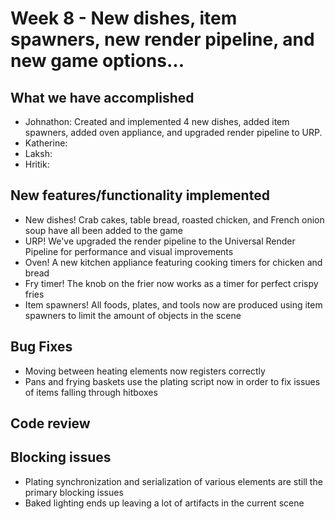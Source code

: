 # Week 8 - New dishes, item spawners, new render pipeline, and new game options...

## What we have accomplished

- Johnathon: Created and implemented 4 new dishes, added item spawners, added oven appliance, and upgraded render pipeline to URP.
- Katherine:
- Laksh:
- Hritik:

## New features/functionality implemented
- New dishes! Crab cakes, table bread, roasted chicken, and French onion soup have all been added to the game
- URP! We've upgraded the render pipeline to the Universal Render Pipeline for performance and visual improvements
- Oven! A new kitchen appliance featuring cooking timers for chicken and bread
- Fry timer! The knob on the frier now works as a timer for perfect crispy fries
- Item spawners! All foods, plates, and tools now are produced using item spawners to limit the amount of objects in the scene
## Bug Fixes
- Moving between heating elements now registers correctly
- Pans and frying baskets use the plating script now in order to fix issues of items falling through hitboxes

## Code review 

## Blocking issues
- Plating synchronization and serialization of various elements are still the primary blocking issues
- Baked lighting ends up leaving a lot of artifacts in the current scene
